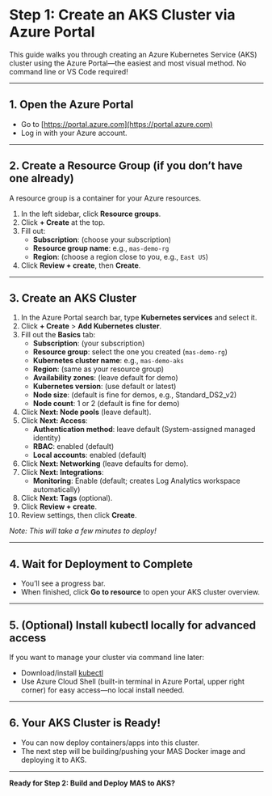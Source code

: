 # Step 1: Create an AKS Cluster via Azure Portal

This guide walks you through creating an Azure Kubernetes Service (AKS) cluster using the Azure Portal—the easiest and most visual method. No command line or VS Code required!

---

## 1. Open the Azure Portal
- Go to [https://portal.azure.com](https://portal.azure.com)
- Log in with your Azure account.

---

## 2. Create a Resource Group (if you don’t have one already)
A resource group is a container for your Azure resources.

1. In the left sidebar, click **Resource groups**.
2. Click **+ Create** at the top.
3. Fill out:
   - **Subscription**: (choose your subscription)
   - **Resource group name**: e.g., `mas-demo-rg`
   - **Region**: (choose a region close to you, e.g., `East US`)
4. Click **Review + create**, then **Create**.

---

## 3. Create an AKS Cluster

1. In the Azure Portal search bar, type **Kubernetes services** and select it.
2. Click **+ Create** > **Add Kubernetes cluster**.
3. Fill out the **Basics** tab:
   - **Subscription**: (your subscription)
   - **Resource group**: select the one you created (`mas-demo-rg`)
   - **Kubernetes cluster name**: e.g., `mas-demo-aks`
   - **Region**: (same as your resource group)
   - **Availability zones**: (leave default for demo)
   - **Kubernetes version**: (use default or latest)
   - **Node size**: (default is fine for demos, e.g., Standard_DS2_v2)
   - **Node count**: 1 or 2 (default is fine for demo)
4. Click **Next: Node pools** (leave default).
5. Click **Next: Access**:
   - **Authentication method**: leave default (System-assigned managed identity)
   - **RBAC**: enabled (default)
   - **Local accounts**: enabled (default)
6. Click **Next: Networking** (leave defaults for demo).
7. Click **Next: Integrations**:
   - **Monitoring**: Enable (default; creates Log Analytics workspace automatically)
8. Click **Next: Tags** (optional).
9. Click **Review + create**.
10. Review settings, then click **Create**.

*Note: This will take a few minutes to deploy!*

---

## 4. Wait for Deployment to Complete

- You’ll see a progress bar.
- When finished, click **Go to resource** to open your AKS cluster overview.

---

## 5. (Optional) Install kubectl locally for advanced access

If you want to manage your cluster via command line later:
- Download/install [kubectl](https://kubernetes.io/docs/tasks/tools/install-kubectl/)
- Use Azure Cloud Shell (built-in terminal in Azure Portal, upper right corner) for easy access—no local install needed.

---

## 6. Your AKS Cluster is Ready!

- You can now deploy containers/apps into this cluster.
- The next step will be building/pushing your MAS Docker image and deploying it to AKS.

---

**Ready for Step 2: Build and Deploy MAS to AKS?**